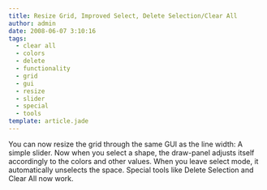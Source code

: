 ```yaml
---
title: Resize Grid, Improved Select, Delete Selection/Clear All
author: admin
date: 2008-06-07 3:10:16
tags: 
  - clear all
  - colors
  - delete
  - functionality
  - grid
  - gui
  - resize
  - slider
  - special
  - tools
template: article.jade
---
```


You can now resize the grid through the same GUI as the line width: A simple slider. Now when you select a shape, the draw-panel adjusts itself accordingly to the colors and other values. When you leave select mode, it automatically unselects the space. Special tools like Delete Selection and Clear All now work.
